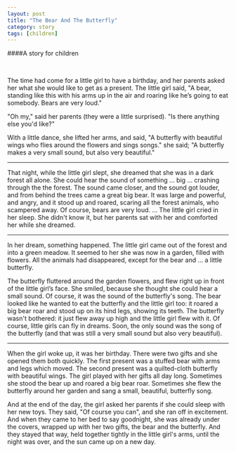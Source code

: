 ```yaml
---
layout: post
title: "The Bear And The Butterfly"
category: story
tags: [children]
---
```


####A story for children

<p>&nbsp;</p>

The time had come for a little girl to have a birthday, and her parents asked her what she would like to get as a present. The little girl said, "A bear, standing like this with his arms up in the air and roaring like he’s going to eat somebody. Bears are very loud."

"Oh my," said her parents (they were a little surprised). "Is there anything else you'd like?"

With a little dance, she lifted her arms, and said, "A butterfly with beautiful wings who flies around the flowers and sings songs." she said; "A butterfly makes a very small sound, but also very beautiful."

--- 
That night, while the little girl slept, she dreamed that she was in a dark forest all alone. She could hear the sound of something … big ... crashing through the the forest. The sound came closer, and the sound got louder, and from behind the trees came a great big bear. It was large and powerful, and angry, and it stood up and roared, scaring all the forest animals, who scampered away. Of course, bears are very loud. ... The little girl cried in her sleep. She didn't know it, but her parents sat with her and comforted her while she dreamed.

--- 
In her dream, something happened. The little girl came out of the forest and into a green meadow. It seemed to her she was now in a garden, filled with flowers. All the animals had disappeared, except for the bear and … a little butterfly.

The butterfly fluttered around the garden flowers, and flew right up in front of the little girl’s face. She smiled, because she thought she could hear a small sound. Of course, it was the sound of the butterfly's song. The bear looked like he wanted to eat the butterfly and the little girl too: it roared a big bear roar and stood up on its hind legs, showing its teeth. The butterfly wasn't bothered: it just flew away up high and the little girl flew with it. Of course, little girls can fly in dreams. Soon, the only sound was the song of the butterfly (and that was still a very small sound but also very beautiful).

---
When the girl woke up, it was her birthday. There were two gifts and she opened them both quickly. The first present was a stuffed bear with arms and legs which moved. The second present was a quilted-cloth butterfly with beautiful wings. The girl played with her gifts all day long. Sometimes she stood the bear up and roared a big bear roar. Sometimes she flew the butterfly around her garden and sang a small, beautiful, butterfly song.

And at the end of the day, the girl asked her parents if she could sleep with her new toys. They said, "Of course you can", and she ran off in excitement. And when they came to her bed to say goodnight, she was already under the covers, wrapped up with her two gifts, the bear and the butterfly. And they stayed that way, held together tightly in the little girl's arms, until the night was over, and the sun came up on a new day.


